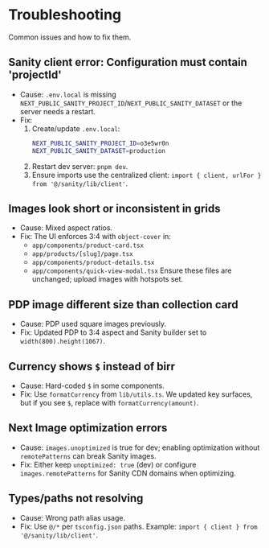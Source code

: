 # Troubleshooting

Common issues and how to fix them.

## Sanity client error: Configuration must contain 'projectId'

- Cause: `.env.local` is missing `NEXT_PUBLIC_SANITY_PROJECT_ID`/`NEXT_PUBLIC_SANITY_DATASET` or the server needs a restart.
- Fix:
  1. Create/update `.env.local`:
     ```bash
     NEXT_PUBLIC_SANITY_PROJECT_ID=o3e5wr0n
     NEXT_PUBLIC_SANITY_DATASET=production
     ```
  2. Restart dev server: `pnpm dev`.
  3. Ensure imports use the centralized client: `import { client, urlFor } from '@/sanity/lib/client'`.

## Images look short or inconsistent in grids

- Cause: Mixed aspect ratios.
- Fix: The UI enforces 3:4 with `object-cover` in:
  - `app/components/product-card.tsx`
  - `app/products/[slug]/page.tsx`
  - `app/components/product-details.tsx`
  - `app/components/quick-view-modal.tsx`
  Ensure these files are unchanged; upload images with hotspots set.

## PDP image different size than collection card

- Cause: PDP used square images previously.
- Fix: Updated PDP to 3:4 aspect and Sanity builder set to `width(800).height(1067)`.

## Currency shows `$` instead of birr

- Cause: Hard-coded `$` in some components.
- Fix: Use `formatCurrency` from `lib/utils.ts`. We updated key surfaces, but if you see `$`, replace with `formatCurrency(amount)`.

## Next Image optimization errors

- Cause: `images.unoptimized` is true for dev; enabling optimization without `remotePatterns` can break Sanity images.
- Fix: Either keep `unoptimized: true` (dev) or configure `images.remotePatterns` for Sanity CDN domains when optimizing.

## Types/paths not resolving

- Cause: Wrong path alias usage.
- Fix: Use `@/*` per `tsconfig.json` paths. Example: `import { client } from '@/sanity/lib/client'`.

